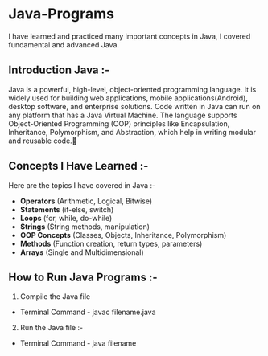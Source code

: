 # Java-Programs
I have learned and practiced many important concepts in Java, I covered fundamental and advanced Java.

## Introduction Java :- 
Java is a powerful, high-level, object-oriented programming language. It is widely used for building web applications, mobile applications(Android), desktop software, and enterprise solutions. Code written in Java can run on any platform that has a Java Virtual Machine.
The language supports Object-Oriented Programming (OOP) principles like Encapsulation, Inheritance, Polymorphism, and Abstraction, which help in writing modular and reusable code.🚀

## Concepts I Have Learned :-
Here are the topics I have covered in Java :-  
-  **Operators** (Arithmetic, Logical, Bitwise)  
-  **Statements** (if-else, switch)  
-  **Loops** (for, while, do-while)  
-  **Strings** (String methods, manipulation)  
-  **OOP Concepts** (Classes, Objects, Inheritance, Polymorphism)  
-  **Methods** (Function creation, return types, parameters)  
-  **Arrays** (Single and Multidimensional)


## How to Run Java Programs :-
1. Compile the Java file
- Terminal Command - javac filename.java
  
2. Run the Java file :-
- Terminal Command - java filename


